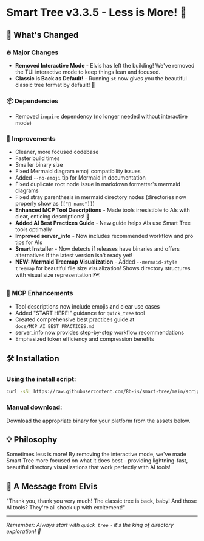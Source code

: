 # Smart Tree v3.3.5 - Less is More! 🎸

## 🎉 What's Changed

### 🔥 Major Changes
- **Removed Interactive Mode** - Elvis has left the building! We've removed the TUI interactive mode to keep things lean and focused.
- **Classic is Back as Default!** - Running `st` now gives you the beautiful classic tree format by default! 🌳

### 📦 Dependencies  
- Removed `inquire` dependency (no longer needed without interactive mode)

### 🚀 Improvements
- Cleaner, more focused codebase
- Faster build times  
- Smaller binary size
- Fixed Mermaid diagram emoji compatibility issues
- Added `--no-emoji` tip for Mermaid in documentation
- Fixed duplicate root node issue in markdown formatter's mermaid diagrams
- Fixed stray parenthesis in mermaid directory nodes (directories now properly show as `[["📁 name"]]`)
- **Enhanced MCP Tool Descriptions** - Made tools irresistible to AIs with clear, enticing descriptions! 🤖
- **Added AI Best Practices Guide** - New guide helps AIs use Smart Tree tools optimally
- **Improved server_info** - Now includes recommended workflow and pro tips for AIs
- **Smart Installer** - Now detects if releases have binaries and offers alternatives if the latest version isn't ready yet!
- **NEW: Mermaid Treemap Visualization** - Added `--mermaid-style treemap` for beautiful file size visualization! Shows directory structures with visual size representation 🗺️

### 🤖 MCP Enhancements
- Tool descriptions now include emojis and clear use cases
- Added "START HERE!" guidance for `quick_tree` tool
- Created comprehensive best practices guide at `docs/MCP_AI_BEST_PRACTICES.md`
- server_info now provides step-by-step workflow recommendations
- Emphasized token efficiency and compression benefits

## 🛠️ Installation

### Using the install script:
```bash
curl -sSL https://raw.githubusercontent.com/8b-is/smart-tree/main/scripts/install.sh | bash
```

### Manual download:
Download the appropriate binary for your platform from the assets below.

## 💡 Philosophy
Sometimes less is more! By removing the interactive mode, we've made Smart Tree more focused on what it does best - providing lightning-fast, beautiful directory visualizations that work perfectly with AI tools!

## 🎸 A Message from Elvis
"Thank you, thank you very much! The classic tree is back, baby! And those AI tools? They're all shook up with excitement!" 

---

*Remember: Always start with `quick_tree` - it's the king of directory exploration! 👑* 